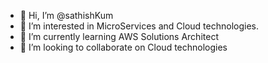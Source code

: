 - 👋 Hi, I’m @sathishKum
- 👀 I’m interested in MicroServices and Cloud technologies.
- 🌱 I’m currently learning AWS Solutions Architect
- 💞️ I’m looking to collaborate on Cloud technologies


<!---
sathishKum/sathishKum is a ✨ special ✨ repository because its `README.md` (this file) appears on your GitHub profile.
You can click the Preview link to take a look at your changes.
--->
